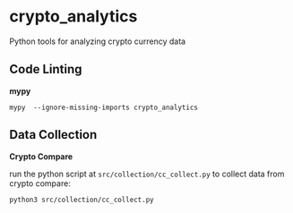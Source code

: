 # crypto_analytics
Python tools for analyzing crypto currency data

## Code Linting

**mypy**

```shell
mypy  --ignore-missing-imports crypto_analytics
```


## Data Collection

**Crypto Compare**

run the python script at `src/collection/cc_collect.py` to collect data from
crypto compare:

```shell
python3 src/collection/cc_collect.py
```
